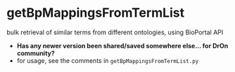 # getBpMappingsFromTermList
bulk retrieval of similar terms from different ontologies, using BioPortal API
- **Has any newer version been shared/saved somewhere else... for DrOn community?**
- for usage, see the comments in `getBpMappingsFromTermList.py`


